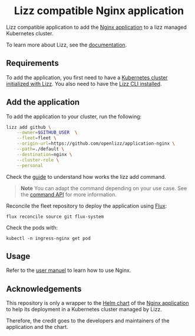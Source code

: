 <h1 align="center">Lizz compatible Nginx application</h1>

Lizz compatible application to add the [Nginx application](https://kubernetes.github.io/ingress-nginx/) to a lizz managed Kubernetes cluster.

To learn more about Lizz, see the [documentation](https://openlizz.com).

## Requirements

To add the application, you first need to have a [Kubernetes cluster initialized with Lizz](https://openlizz.com/docs/guides/init).
You also need to have the [Lizz CLI installed](https://openlizz.com/docs/installation).

## Add the application

To add the application to your cluster, run the following:

```bash
lizz add github \
    --owner=$GITHUB_USER  \
    --fleet=fleet \
    --origin-url=https://github.com/openlizz/application-nginx \
    --path=./default \
    --destination=nginx \
    --cluster-role \
    --personal
```

Check the [guide](https://openlizz.com/docs/guides/add) to understand how works the lizz add command.

> **Note**
> You can adapt the command depending on your use case. See the [command API](https://openlizz.com/docs/cli/lizz_add_github) for more information.

Reconcile the fleet repository to deploy the application using [Flux](https://fluxcd.io/):

```
flux reconcile source git flux-system
```

Check the pods with:

```
kubectl -n ingress-nginx get pod
```
    
## Usage

Refer to the [user manuel](https://kubernetes.github.io/ingress-nginx/user-guide/nginx-configuration/) to learn how to use Nginx.

## Acknowledgements

This repository is only a wrapper to the [Helm chart](https://github.com/kubernetes/ingress-nginx/tree/main/charts/ingress-nginx) of the [Nginx application](https://kubernetes.github.io/ingress-nginx/) to help its deployment in a Kubernetes cluster managed by Lizz.

Therefore, the credit goes to the developers and maintainers of the application and the chart.